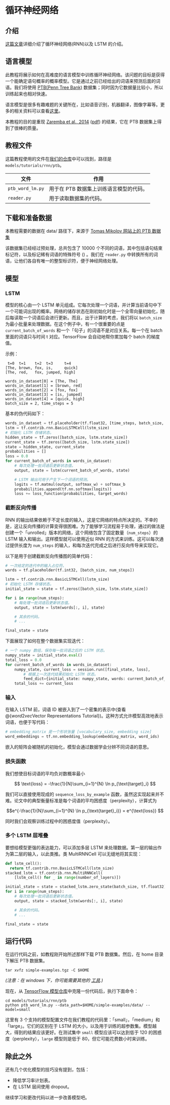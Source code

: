 # 循环神经网络

## 介绍

[这篇文章](https://colah.github.io/posts/2015-08-Understanding-LSTMs)详细介绍了循环神经网络(RNN)以及 LSTM 的介绍。

## 语言模型

此教程将展示如何在高难度的语言模型中训练循环神经网络。该问题的目标是获得一个能确定语句概率的概率模型。它是通过之前已经给出的词语来预测后面的词语。我们将使用 [PTB(Penn Tree Bank)](https://catalog.ldc.upenn.edu/ldc99t42) 数据集；同时因为它数据量比较小，所以训练起来也相对快速。

语言模型是很多有趣难题的关键所在，比如语音识别，机器翻译，图像字幕等。更多的相关资料可以查看[这里](https://karpathy.github.io/2015/05/21/rnn-effectiveness)。

本教程的目的是重现 [Zaremba et al., 2014](https://arxiv.org/abs/1409.2329) ([pdf](https://arxiv.org/pdf/1409.2329.pdf)) 的结果，它在 PTB 数据集上得到了很棒的质量。

## 教程文件

这篇教程使用的文件在[我们的仓库](https://github.com/tensorflow/models)中可以找到，路径是 `models/tutorials/rnn/ptb`。

文件 | 作用
--- | ---
`ptb_word_lm.py` | 用于在 PTB 数据集上训练语言模型的代码。
`reader.py` | 用于读取数据集的代码。

## 下载和准备数据

本教程需要的数据在 data/ 路径下，来源于 [Tomas Mikolov 网站上的 PTB 数据集](http://www.fit.vutbr.cz/~imikolov/rnnlm/simple-examples.tgz)

该数据集已经经过预处理，总共包含了 10000 个不同的词语，其中包括语句结束标记符，以及标记稀有词语的特殊符号 (<unk>) 。我们在 `reader.py` 中转换所有的词语，让他们各自有唯一的整型标识符，便于神经网络处理。

## 模型

### LSTM

模型的核心由一个 LSTM 单元组成。它每次处理一个词语，并计算当前语句中下一个可能词出现的概率。网络的储存状态在刚初始化时是一个全零向量初始化，随后每读取一个词语后会进行更新。而且，出于计算的考虑，我们将以 `batch_size` 为最小批量来处理数据。在这个例子中，有一个很重要的点是 `current_batch_of_words` 和一个「句子」的词语不是对应关系。每一个在 batch 里面的词语只与时间 t 对应。TensorFlow 会自动地帮你累加每个 batch 的梯度值。

示例：
```
 t=0  t=1    t=2  t=3     t=4
[The, brown, fox, is,     quick]
[The, red,   fox, jumped, high]

words_in_dataset[0] = [The, The]
words_in_dataset[1] = [brown, red]
words_in_dataset[2] = [fox, fox]
words_in_dataset[3] = [is, jumped]
words_in_dataset[4] = [quick, high]
batch_size = 2, time_steps = 5
```

基本的伪代码如下：

```python
words_in_dataset = tf.placeholder(tf.float32, [time_steps, batch_size, num_features])
lstm = tf.contrib.rnn.BasicLSTMCell(lstm_size)
# 初始化 LSTM 存储状态。
hidden_state = tf.zeros([batch_size, lstm.state_size])
current_state = tf.zeros([batch_size, lstm.state_size])
state = hidden_state, current_state
probabilities = []
loss = 0.0
for current_batch_of_words in words_in_dataset:
    # 每次处理一批词语后更新状态值。
    output, state = lstm(current_batch_of_words, state)

    # LSTM 输出可用于产生下一个词语的预测。
    logits = tf.matmul(output, softmax_w) + softmax_b
    probabilities.append(tf.nn.softmax(logits))
    loss += loss_function(probabilities, target_words)
```

### 截断反向传播

RNN 的输出结果依赖于不定长度的输入，这是它网络的特点所决定的。不幸的是，这让反向传播的计算变得很困难。为了能够学习流程易于处理，通过的做法是创建一个「unrolled」版本的网络，这个网络包含了固定数量（`num_steps`）的 LSTM 输入和输出。这样模型就可以使用近似 RNN 的方式来训练。这可以每次通过提供长度为 `num_steps` 的输入，和每次迭代完成之后进行反向传导来实现它。

以下是用于创建截断反向传播图的简单代码：

```python
# 一次给定的迭代中的输入占位符。
words = tf.placeholder(tf.int32, [batch_size, num_steps])

lstm = tf.contrib.rnn.BasicLSTMCell(lstm_size)
# 初始化 LSTM 存储状态。
initial_state = state = tf.zeros([batch_size, lstm.state_size])

for i in range(num_steps):
    # 每处理一批词语后更新状态值。
    output, state = lstm(words[:, i], state)

    # 其余的代码。
    # ...

final_state = state
```

下面展现了如何在整个数据集实现迭代：

```python
# 一个 numpy 数组，保存每一批词语之后的 LSTM 状态。
numpy_state = initial_state.eval()
total_loss = 0.0
for current_batch_of_words in words_in_dataset:
    numpy_state, current_loss = session.run([final_state, loss],
        # 根据上一次迭代结果初始化 LSTM 状态。
        feed_dict={initial_state: numpy_state, words: current_batch_of_words})
    total_loss += current_loss
```

### 输入

在输入 LSTM 前，词语 ID 被嵌入到了一个密集的表示中(查看@{$word2vec$Vector Representations Tutorial})。这种方式允许模型高效地表示词语，也便于写代码：

```python
# embedding_matrix 是一个形状张量 [vocabulary_size, embedding size]
word_embeddings = tf.nn.embedding_lookup(embedding_matrix, word_ids)
```

嵌入的矩阵会被随机的初始化，模型会通过数据学会分辨不同词语的意思。

### 损失函数

我们想使目标词语的平均负对数概率最小

$$ \text{loss} = -\frac{1}{N}\sum_{i=1}^{N} \ln p_{\text{target}_i} $$

我们可以直接使用现成的 `sequence_loss_by_example` 函数，虽然这实现起来并不难。论文中的典型衡量标准是每个词语的平均困惑度（perplexity），计算式为

$$e^{-\frac{1}{N}\sum_{i=1}^{N} \ln p_{\text{target}_i}} = e^{\text{loss}} $$

同时我们会观察训练过程中的困惑度值（perplexity）。

### 多个 LSTM 层堆叠

要想给模型更强的表达能力，可以添加多层 LSTM 来处理数据。第一层的输出作为第二层的输入，以此类推。类 MultiRNNCell 可以无缝地将其实现：

```python
def lstm_cell():
  return tf.contrib.rnn.BasicLSTMCell(lstm_size)
stacked_lstm = tf.contrib.rnn.MultiRNNCell(
    [lstm_cell() for _ in range(number_of_layers)])

initial_state = state = stacked_lstm.zero_state(batch_size, tf.float32)
for i in range(num_steps):
    # 每次处理一批词语后更新状态值。
    output, state = stacked_lstm(words[:, i], state)

    # 其余的代码。
    # ...

final_state = state
```

## 运行代码

在运行代码之前，如教程刚开始所述那样下载 PTB 数据集。然后，在 home 目录下解压 PTB 数据集。

```bsh
tar xvfz simple-examples.tgz -C $HOME
```
_(注意：在 windows 下，你可能需要其他的
[工具](https://wiki.haskell.org/How_to_unpack_a_tar_file_in_Windows).)_

现在，从 [TensorFlow 模型仓库](https://github.com/tensorflow/models)中克隆一份代码后，执行下面命令：

```bsh
cd models/tutorials/rnn/ptb
python ptb_word_lm.py --data_path=$HOME/simple-examples/data/ --model=small
```

这里有 3 个支持的模型配置文件在我们教程的代码里：「small」，「medium」和「large」。它们的区别在于 LSTM 的大小，以及用于训练的超参数集。模型越大，得到的结果应该更好。在测试集中 `small` 模型应该可以达到低于 120 的困惑度（perplexity），`large` 模型则是低于 80，但它可能花费数小时来训练。

## 除此之外

还有几个优化模型的技巧没有提到，包括：

- 降低学习率计划表。
- 在 LSTM 层间使用 dropout。

继续学习和更改代码以进一步改善模型吧。
